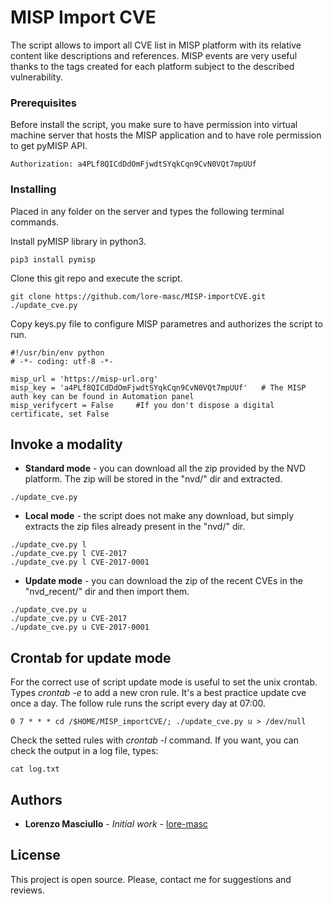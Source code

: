 # MISP Import CVE

The script allows to import all CVE list in MISP platform with its relative content like descriptions and references. MISP events are very useful thanks to the tags created for each platform subject to the described vulnerability.

### Prerequisites

Before install the script, you make sure to have permission into virtual machine server that hosts the MISP application and to have role permission to get pyMISP API.

```
Authorization: a4PLf8QICdDdOmFjwdtSYqkCqn9CvN0VQt7mpUUf
```

### Installing

Placed in any folder on the server and types the following terminal commands.

Install pyMISP library in python3.

```
pip3 install pymisp
```

Clone this git repo and execute the script.

```
git clone https://github.com/lore-masc/MISP-importCVE.git
./update_cve.py
```

Copy keys.py file to configure MISP parametres and authorizes the script to run.

```
#!/usr/bin/env python
# -*- coding: utf-8 -*-

misp_url = 'https://misp-url.org'
misp_key = 'a4PLf8QICdDdOmFjwdtSYqkCqn9CvN0VQt7mpUUf'	# The MISP auth key can be found in Automation panel
misp_verifycert = False		#If you don't dispose a digital certificate, set False

```

## Invoke a modality

* **Standard mode** - you can download all the zip provided by the NVD platform. The zip will be stored in the "nvd/" dir and extracted.
```
./update_cve.py
```
* **Local mode** - the script does not make any download, but simply extracts the zip files already present in the "nvd/" dir.
```
./update_cve.py l
./update_cve.py l CVE-2017
./update_cve.py l CVE-2017-0001
```
* **Update mode** - you can download the zip of the recent CVEs in the "nvd_recent/" dir and then import them.
```
./update_cve.py u
./update_cve.py u CVE-2017
./update_cve.py u CVE-2017-0001
```

## Crontab for update mode

For the correct use of script update mode is useful to set the unix crontab. Types *crontab -e* to add a new cron rule.
It's a best practice update cve once a day. The follow rule runs the script every day at 07:00. 
```
0 7 * * * cd /$HOME/MISP_importCVE/; ./update_cve.py u > /dev/null
```
Check the setted rules with *crontab -l* command.
If you want, you can check the output in a log file, types:
```
cat log.txt
```

## Authors

* **Lorenzo Masciullo** - *Initial work* - [lore-masc](https://github.com/lore-masc)

## License

This project is open source. Please, contact me for suggestions and reviews.

